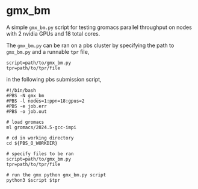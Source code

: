 # gmx_bm

A simple `gmx_bm.py` script for testing gromacs parallel throughput on nodes with 2 nvidia GPUs and 18 total cores.

The `gmx_bm.py` can be ran on a pbs cluster by specifying the path to `gmx_bm.py` and a runnable `tpr` file,
```
script=path/to/gmx_bm.py
tpr=path/to/tpr/file
```

in the following pbs submission script,

```
#!/bin/bash
#PBS -N gmx_bm
#PBS -l nodes=1:ppn=18:gpus=2
#PBS -e job.err
#PBS -o job.out

# load gromacs
ml gromacs/2024.5-gcc-impi

# cd in working directory
cd ${PBS_O_WORKDIR}

# specify files to be ran
script=path/to/gmx_bm.py
tpr=path/to/tpr/file

# run the gmx python gmx_bm.py script
python3 $script $tpr
```

